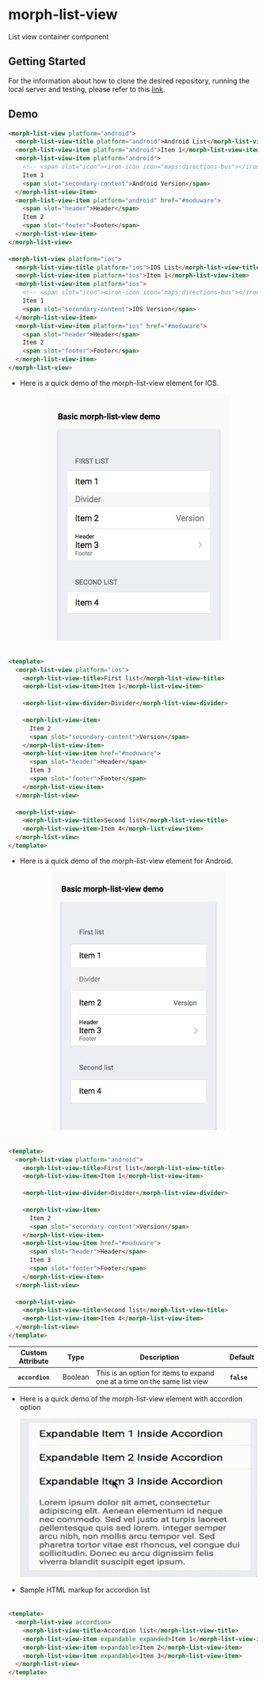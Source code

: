 # morph-list-view

List view container component

## Getting Started

For the information about how to clone the desired repository, running the local server and testing, please refer to this [link](https://github.com/moduware/polymorph-components/blob/master/INFO.md).

## Demo

<!---

```
<custom-element-demo>
  <template>
    <script src="../webcomponentsjs/webcomponents-lite.js"></script>
    <link rel="import" href="../morph-list-view-item/morph-list-view-item.html">
    <link rel="import" href="../morph-list-view-title/morph-list-view-title.html">
    <link rel="import" href="../morph-list-view-divider/morph-list-view-divider.html">
    <link rel="import" href="../iron-icons/maps-icons.html">
    <link rel="import" href="morph-list-view.html">
    <style>
      html {
        background-color: #eff0f4;
      }
    </style>
    <next-code-block></next-code-block>
  </template>
</custom-element-demo>
```
-->

```html
<morph-list-view platform="android">
  <morph-list-view-title platform="android">Android List</morph-list-view-title>
  <morph-list-view-item platform="android">Item 1</morph-list-view-item>
  <morph-list-view-item platform="android">
    <!-- <span slot="icon"><iron-icon icon="maps:directions-bus"></iron-icon></span> -->
    Item 1
    <span slot="secondary-content">Android Version</span> 
  </morph-list-view-item>
  <morph-list-view-item platform="android" href="#moduware">
    <span slot="header">Header</span>
    Item 2
    <span slot="footer">Footer</span>
  </morph-list-view-item>
</morph-list-view>

<morph-list-view platform="ios">
  <morph-list-view-title platform="ios">IOS List</morph-list-view-title>
  <morph-list-view-item platform="ios">Item 1</morph-list-view-item>
  <morph-list-view-item platform="ios">
    <!-- <span slot="icon"><iron-icon icon="maps:directions-bus"></iron-icon></span> -->
    Item 1
    <span slot="secondary-content">IOS Version</span> 
  </morph-list-view-item>
  <morph-list-view-item platform="ios" href="#moduware">
    <span slot="header">Header</span>
    Item 2
    <span slot="footer">Footer</span>
  </morph-list-view-item>
</morph-list-view>

```

- Here is a quick demo of the morph-list-view element for IOS.

  <p align="center">
    <img src="demo-images/ios-demo.png" alt="IOS morph-list-view demo"/>
  </p>

```html

<template>
  <morph-list-view platform="ios">
    <morph-list-view-title>First list</morph-list-view-title>
    <morph-list-view-item>Item 1</morph-list-view-item>

    <morph-list-view-divider>Divider</morph-list-view-divider>

    <morph-list-view-item>
      Item 2
      <span slot="secondary-content">Version</span> 
    </morph-list-view-item>
    <morph-list-view-item href="#moduware">
      <span slot="header">Header</span>
      Item 3
      <span slot="footer">Footer</span>
    </morph-list-view-item>
  </morph-list-view>

  <morph-list-view>
    <morph-list-view-title>Second list</morph-list-view-title>
    <morph-list-view-item>Item 4</morph-list-view-item>
  </morph-list-view>
</template>

```

- Here is a quick demo of the morph-list-view element for Android.

  <p align="center">
    <img src="demo-images/android-demo.png" alt="Android morph-list-view demo"/>
  </p>

```html

<template>
  <morph-list-view platform="android">
    <morph-list-view-title>First list</morph-list-view-title>
    <morph-list-view-item>Item 1</morph-list-view-item>

    <morph-list-view-divider>Divider</morph-list-view-divider>

    <morph-list-view-item>
      Item 2
      <span slot="secondary-content">Version</span> 
    </morph-list-view-item>
    <morph-list-view-item href="#moduware">
      <span slot="header">Header</span>
      Item 3
      <span slot="footer">Footer</span>
    </morph-list-view-item>
  </morph-list-view>

  <morph-list-view>
    <morph-list-view-title>Second list</morph-list-view-title>
    <morph-list-view-item>Item 4</morph-list-view-item>
  </morph-list-view>
</template>

```

|     Custom Attribute    |   Type  | Description                                                                                   | Default        |
|:-----------------------:|:-------:|-----------------------------------------------------------------------------------------------|----------------|
|      **`accordion`**    | Boolean | This is an option for items to expand one at a time on the same list view                     | **`false`**    |

- Here is a quick demo of the morph-list-view element with accordion option

  <p align="center">
    <img src="demo-images/list-view-accordion.gif" alt="Android morph-list-view accordion option demo"/>
  </p>

- Sample HTML markup for accordion list

```html

<template>
  <morph-list-view accordion>
    <morph-list-view-title>Accordion list</morph-list-view-title>
    <morph-list-view-item expandable expanded>Item 1</morph-list-view-item>
    <morph-list-view-item expandable>Item 2</morph-list-view-item>
    <morph-list-view-item expandable>Item 3</morph-list-view-item>
  </morph-list-view>
</template>

```
